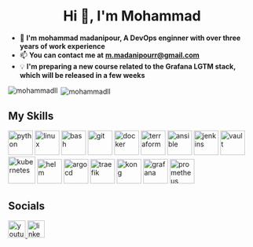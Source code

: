 <h1 align="center">Hi 👋, I'm Mohammad</h1>

- 🌱 **I'm mohammad madanipour, A DevOps enginner with over three years of work experience**
- 📫 **You can contact me at** **m.madanipourr@gmail.com**
- :bulb: **I'm preparing a new course related to the Grafana LGTM stack, which will be released in a few weeks**

<p><img align="left" src="https://github-readme-stats.vercel.app/api/top-langs?username=mohammadll&show_icons=true&locale=en&layout=compact" alt="mohammadll" /></p>

<p>&nbsp;<img align="center" src="https://github-readme-stats.vercel.app/api?username=mohammadll&show_icons=true&locale=en" alt="mohammadll" /></p>

<h2> My Skills </h2>
<p align="left">
<img src="https://cdn.jsdelivr.net/gh/devicons/devicon/icons/python/python-original.svg" alt="python" width="50" height="50"/>
<img src="https://cdn.jsdelivr.net/gh/devicons/devicon/icons/linux/linux-original.svg" alt="linux" width="50" height="50"/>
<img src="https://cdn.jsdelivr.net/gh/devicons/devicon/icons/bash/bash-original.svg" alt="bash" width="50" height="50"/>
<img src="https://cdn.jsdelivr.net/gh/devicons/devicon/icons/git/git-original.svg" alt="git" width="50" height="50"/>
<img src="https://cdn.jsdelivr.net/gh/devicons/devicon/icons/docker/docker-original.svg" alt="docker" width="50" height="50"/>
<img src="https://cdn.jsdelivr.net/gh/devicons/devicon/icons/terraform/terraform-original.svg" alt="terraform" width="50" height="50"/>
<img src="https://cdn.jsdelivr.net/gh/devicons/devicon/icons/ansible/ansible-original.svg" alt="ansible" width="50" height="50"/>
<img src="https://cdn.jsdelivr.net/gh/devicons/devicon/icons/jenkins/jenkins-original.svg" alt="jenkins" width="50" height="50"/>
<img src="https://www.svgrepo.com/download/448679/vault.svg" alt="vault" width="50" height="50"/>
<img src="https://cdn.jsdelivr.net/gh/devicons/devicon/icons/kubernetes/kubernetes-plain-wordmark.svg" alt="kubernetes" width="55" height="55"/>
<img src="https://seeklogo.com/images/H/helm-logo-9208DB3EE5-seeklogo.com.png" alt="helm" width="50" height="50"/>
<img src="https://cdn.jsdelivr.net/gh/devicons/devicon/icons/argocd/argocd-original.svg" alt="argocd" width="50" height="50"/>
<img src="https://seeklogo.com/images/T/traefik-logo-337D318F44-seeklogo.com.png" alt="traefik" width="50" height="50"/>
<img src="https://seeklogo.com/images/K/kong-logo-30290787E5-seeklogo.com.png" alt="kong" width="50" height="50"/>
<img src="https://cdn.jsdelivr.net/gh/devicons/devicon/icons/grafana/grafana-original.svg" alt="grafana" width="50" height="50"/>
<img src="https://cdn.jsdelivr.net/gh/devicons/devicon/icons/prometheus/prometheus-original.svg" alt="prometheus" width="50" height="50"/>
</p>

<h2> Socials </h2>
<div align="left">
  <a href="https://www.youtube.com/playlist?list=PLYrn63eEqAzYttcyB6On1oH35O5rxgDt4" target="_blank">
    <img src="https://img.shields.io/static/v1?message=Youtube&logo=youtube&label=&color=FF0000&logoColor=white&labelColor=&style=for-the-badge" height="35" alt="youtube logo"  />
  </a>
  <a href="https://www.linkedin.com/in/mohammad-madanipour-87149bb3" target="_blank">
    <img src="https://img.shields.io/static/v1?message=LinkedIn&logo=linkedin&label=&color=0077B5&logoColor=white&labelColor=&style=for-the-badge" height="35" alt="linkedin logo"  />
  </a>
</div>
